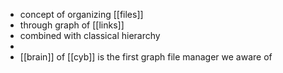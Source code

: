 - concept of organizing [[files]]
- through graph of [[links]]
- combined with classical hierarchy
-
- [[brain]] of [[cyb]] is the first graph file manager we aware of